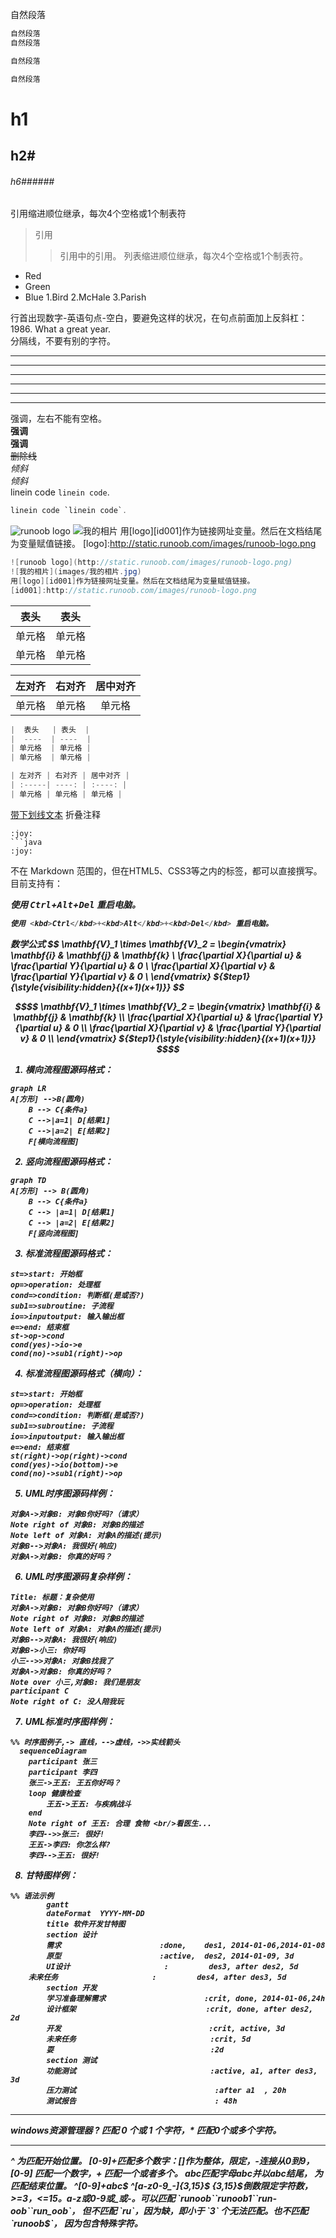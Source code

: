 
自然段落  
```java
自然段落  
自然段落
```
```java
自然段落

自然段落
```
# h1
## h2#
###### h6######
引用缩进顺位继承，每次4个空格或1个制表符
>引用
>>引用中的引用。
列表缩进顺位继承，每次4个空格或1个制表符。
- Red
- Green
- Blue
1.Bird
2.McHale
3.Parish

行首出现数字-英语句点-空白，要避免这样的状况，在句点前面加上反斜杠：  
1986\. What a great year.  
分隔线，不要有别的字符。  
* * *
***
*****
- - -
----------
___
强调，左右不能有空格。  
**强调**  
__强调__  
~~删除线~~  
*倾斜*  
_倾斜_  
linein code `linein code`.
```java
linein code `linein code`.
```
![runoob logo](http://static.runoob.com/images/runoob-logo.png)
![我的相片](images/我的相片.jpg)
用[logo][id001]作为链接网址变量。然后在文档结尾为变量赋值链接。
[logo]:http://static.runoob.com/images/runoob-logo.png
```java
![runoob logo](http://static.runoob.com/images/runoob-logo.png)
![我的相片](images/我的相片.jpg)
用[logo][id001]作为链接网址变量。然后在文档结尾为变量赋值链接。
[id001]:http://static.runoob.com/images/runoob-logo.png
```
|  表头   | 表头  |
|  ----  | ----  |
| 单元格  | 单元格 |
| 单元格  | 单元格 |

| 左对齐 | 右对齐 | 居中对齐 |
| :-----| ----: | :----: |
| 单元格 | 单元格 | 单元格 |
```java
|  表头   | 表头  |
|  ----  | ----  |
| 单元格  | 单元格 |
| 单元格  | 单元格 |

| 左对齐 | 右对齐 | 居中对齐 |
| :-----| ----: | :----: |
| 单元格 | 单元格 | 单元格 |
```
<u>带下划线文本</u>
折叠注释

```
:joy:
```java
:joy:
```

不在 Markdown 范围的，但在HTML5、CSS3等之内的标签，都可以直接撰写。目前支持有：<kbd> <b> <i> <em> <sup> <sub> <br>
    
使用 <kbd>Ctrl</kbd>+<kbd>Alt</kbd>+<kbd>Del</kbd> 重启电脑。
```java
使用 <kbd>Ctrl</kbd>+<kbd>Alt</kbd>+<kbd>Del</kbd> 重启电脑。
```
数学公式
$$
\mathbf{V}_1 \times \mathbf{V}_2 =  \begin{vmatrix} 
\mathbf{i} & \mathbf{j} & \mathbf{k} \\
\frac{\partial X}{\partial u} &  \frac{\partial Y}{\partial u} & 0 \\
\frac{\partial X}{\partial v} &  \frac{\partial Y}{\partial v} & 0 \\
\end{vmatrix}
${$tep1}{\style{visibility:hidden}{(x+1)(x+1)}}
$$
```math
$$
\mathbf{V}_1 \times \mathbf{V}_2 =  \begin{vmatrix} 
\mathbf{i} & \mathbf{j} & \mathbf{k} \\
\frac{\partial X}{\partial u} &  \frac{\partial Y}{\partial u} & 0 \\
\frac{\partial X}{\partial v} &  \frac{\partial Y}{\partial v} & 0 \\
\end{vmatrix}
${$tep1}{\style{visibility:hidden}{(x+1)(x+1)}}
$$
```
1. 横向流程图源码格式：
```mermaid
graph LR
A[方形] -->B(圆角)
    B --> C{条件a}
    C -->|a=1| D[结果1]
    C -->|a=2| E[结果2]
    F[横向流程图]
```
2. 竖向流程图源码格式：
```mermaid
graph TD
A[方形] --> B(圆角)
    B --> C{条件a}
    C --> |a=1| D[结果1]
    C --> |a=2| E[结果2]
    F[竖向流程图]
```
3. 标准流程图源码格式：
```flow
st=>start: 开始框
op=>operation: 处理框
cond=>condition: 判断框(是或否?)
sub1=>subroutine: 子流程
io=>inputoutput: 输入输出框
e=>end: 结束框
st->op->cond
cond(yes)->io->e
cond(no)->sub1(right)->op
```
4. 标准流程图源码格式（横向）：
```flow
st=>start: 开始框
op=>operation: 处理框
cond=>condition: 判断框(是或否?)
sub1=>subroutine: 子流程
io=>inputoutput: 输入输出框
e=>end: 结束框
st(right)->op(right)->cond
cond(yes)->io(bottom)->e
cond(no)->sub1(right)->op
```
5. UML时序图源码样例：
```sequence
对象A->对象B: 对象B你好吗?（请求）
Note right of 对象B: 对象B的描述
Note left of 对象A: 对象A的描述(提示)
对象B-->对象A: 我很好(响应)
对象A->对象B: 你真的好吗？
```
6. UML时序图源码复杂样例：
```sequence
Title: 标题：复杂使用
对象A->对象B: 对象B你好吗?（请求）
Note right of 对象B: 对象B的描述
Note left of 对象A: 对象A的描述(提示)
对象B-->对象A: 我很好(响应)
对象B->小三: 你好吗
小三-->>对象A: 对象B找我了
对象A->对象B: 你真的好吗？
Note over 小三,对象B: 我们是朋友
participant C
Note right of C: 没人陪我玩
```
7. UML标准时序图样例：
```mermaid
%% 时序图例子,-> 直线，-->虚线，->>实线箭头
  sequenceDiagram
    participant 张三
    participant 李四
    张三->王五: 王五你好吗？
    loop 健康检查
        王五->王五: 与疾病战斗
    end
    Note right of 王五: 合理 食物 <br/>看医生...
    李四-->>张三: 很好!
    王五->李四: 你怎么样?
    李四-->王五: 很好!
```
8. 甘特图样例：
```mermaid
%% 语法示例
        gantt
        dateFormat  YYYY-MM-DD
        title 软件开发甘特图
        section 设计
        需求                      :done,    des1, 2014-01-06,2014-01-08
        原型                      :active,  des2, 2014-01-09, 3d
        UI设计                     :         des3, after des2, 5d
    未来任务                     :         des4, after des3, 5d
        section 开发
        学习准备理解需求                      :crit, done, 2014-01-06,24h
        设计框架                             :crit, done, after des2, 2d
        开发                                 :crit, active, 3d
        未来任务                              :crit, 5d
        耍                                   :2d
        section 测试
        功能测试                              :active, a1, after des3, 3d
        压力测试                               :after a1  , 20h
        测试报告                               : 48h
```
***
windows资源管理器
? 匹配 0 个或 1 个字符，* 匹配0个或多个字符。
***
^ 为匹配开始位置。
[0-9]+匹配多个数字：[]作为整体，限定，-连接从0到9，[0-9] 匹配一个数字，+ 匹配一个或者多个。
abc$匹配字母 abc 并以 abc 结尾，$ 为匹配结束位置。
^[0-9]+abc$
^[a-z0-9_-]{3,15}$  {3,15}$倒数限定字符数，>=3，<=15。a-z或0-9或_或-。可以匹配 `runoob``runoob1``run-oob``run_oob`， 但不匹配 `ru`，因为缺，即小于 `3` 个无法匹配。也不匹配 `runoob$`， 因为包含特殊字符。
